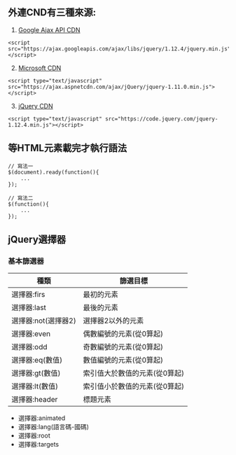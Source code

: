 


## 外連CND有三種來源:
1. [Google Ajax API CDN](https://developers.google.com/speed/libraries#jquery)
```JS
<script src="https://ajax.googleapis.com/ajax/libs/jquery/1.12.4/jquery.min.js"></script>
```
2. [Microsoft CDN](https://docs.microsoft.com/zh-tw/aspnet/ajax/cdn/overview)
```JS
<script type="text/javascript" src="https://ajax.aspnetcdn.com/ajax/jQuery/jquery-1.11.0.min.js"></script>
```
3. [jQuery CDN](https://code.jquery.com/)
```JS
<script type="text/javascript" src="https://code.jquery.com/jquery-1.12.4.min.js"></script>
```




## 等HTML元素載完才執行語法
```JS
// 寫法一
$(document).ready(function(){
    ...
});

// 寫法二
$(function(){
    ...
});
```



## jQuery選擇器
### 基本篩選器
|種類|篩選目標|
|---|--------|
|選擇器:firs|最初的元素|
|選擇器:last|最後的元素|
|選擇器:not(選擇器2)|選擇器2以外的元素|
|選擇器:even|偶數編號的元素(從0算起)|
|選擇器:odd|奇數編號的元素(從0算起)|
|選擇器:eq(數值)|數值編號的元素(從0算起)|
|選擇器:gt(數值)|索引值大於數值的元素(從0算起)|
|選擇器:lt(數值)|索引值小於數值的元素(從0算起)|
|選擇器:header|標題元素|


- 選擇器:animated
- 選擇器:lang(語言碼-國碼)
- 選擇器:root
- 選擇器:targets


